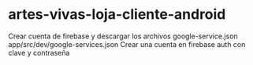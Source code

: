 # artes-vivas-loja-cliente-android
Crear cuenta de firebase y descargar los archivos google-service.json app/src/dev/google-services.json
Crear una cuenta en firebase auth con clave y contraseña
